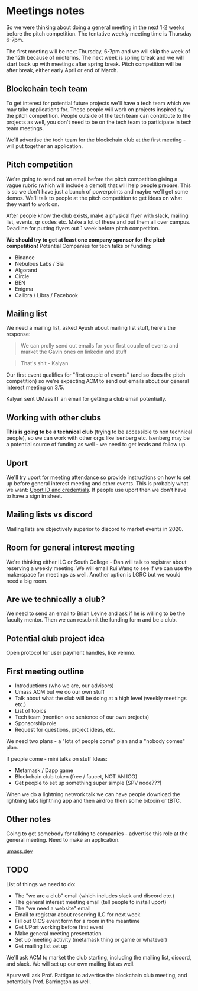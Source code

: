 # Meetings notes

So we were thinking about doing a general meeting in the next 1-2 weeks before the pitch competition.
The tentative weekly meeting time is Thursday 6-7pm.

The first meeting will be next Thursday, 6-7pm and we will skip the week of the 12th because of midterms.
The next week is spring break and we will start back up with meetings after spring break.
Pitch competition will be after break, either early April or end of March.

## Blockchain tech team
To get interest for potential future projects we'll have a tech team which we may take applications for.
These people will work on projects inspired by the pitch competition.
People outside of the tech team can contribute to the projects as well, you don't need to be on the tech team to participate in tech team meetings.

We'll advertise the tech team for the blockchain club at the first meeting - will put together an application.

## Pitch competition
We're going to send out an email before the pitch competition giving a vague rubric (which will include a demo!) that will help people prepare.
This is so we don't have just a bunch of powerpoints and maybe we'll get some demos.
We'll talk to people at the pitch competition to get ideas on what they want to work on.

After people know the club exists, make a physical flyer with slack, mailing list, events, qr codes etc.
Make a lot of these and put them all over campus.
Deadline for putting flyers out 1 week before pitch competition.

**We should try to get at least one company sponsor for the pitch competition!**
Potential Companies for tech talks or funding:
 - Binance
 - Nebulous Labs / Sia
 - Algorand
 - Circle
 - BEN
 - Enigma
 - Calibra / Libra / Facebook

## Mailing list
We need a mailing list, asked Ayush about mailing list stuff, here's the response:
> We can prolly send out emails for your first couple of events and market the Gavin ones on linkedin and stuff

> That's shit - Kalyan

Our first event qualifies for "first couple of events" (and so does the pitch competition) so we're expecting ACM to send out emails about our general interest meeting on 3/5.

Kalyan sent UMass IT an email for getting a club email potentially.

## Working with other clubs
**This is going to be a technical club** (trying to be accessible to non technical people), so we can work with other orgs like isenberg etc.
Isenberg may be a potential source of funding as well - we need to get leads and follow up.

## Uport
We'll try uport for meeting attendance so provide instructions on how to set up before general interest meeting and other events.
This is probably what we want: [Uport ID and credentials](https://developer.uport.me/credentials/login).
If people use uport then we don't have to have a sign in sheet.

## Mailing lists vs discord
Mailing lists are objectively superior to discord to market events in 2020.

## Room for general interest meeting
We're thinking either ILC or South College - Dan will talk to registrar about reserving a weekly meeting.
We will email Rui Wang to see if we can use the makerspace for meetings as well.
Another option is LGRC but we would need a big room.

## Are we technically a club?
We need to send an email to Brian Levine and ask if he is willing to be the faculty mentor.
Then we can resubmit the funding form and be a club.

## Potential club project idea
Open protocol for user payment handles, like venmo.

## First meeting outline
 - Introductions (who we are, our advisors)
 - Umass ACM but we do our own stuff
 - Talk about what the club will be doing at a high level (weekly meetings etc.)
 - List of topics
 - Tech team (mention one sentence of our own projects)
 - Sponsorship role
 - Request for questions, project ideas, etc.

We need two plans - a "lots of people come" plan and a "nobody comes" plan.

If people come - mini talks on stuff
Ideas:
 * Metamask / Dapp game
 * Blockchain club token (free / faucet, NOT AN ICO)
 * Get people to set up something super simple (SPV node???)

When we do a lightning network talk we can have people download the lightning labs lightning app and then airdrop them some bitcoin or tBTC.

## Other notes
Going to get somebody for talking to companies - advertise this role at the general meeting.
Need to make an application.

[umass.dev](umass.dev)

## TODO
List of things we need to do:
 - The "we are a club" email (which includes slack and discord etc.)
 - The general interest meeting email (tell people to install uport)
 - The "we need a website" email
 - Email to registrar about reserving ILC for next week
 - Fill out CICS event form for a room in the meantime
 - Get UPort working before first event
 - Make general meeting presentation
 - Set up meeting activity (metamask thing or game or whatever)
 - Get mailing list set up

We'll ask ACM to market the club starting, including the mailing list, discord, and slack.
We will set up our own mailing list as well.

Apurv will ask Prof. Rattigan to advertise the blockchain club meeting, and potentially Prof. Barrington as well.

